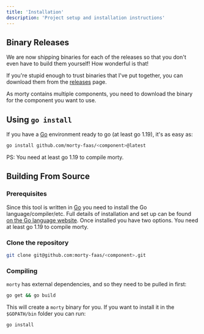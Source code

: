 ```yaml
---
title: 'Installation'
description: 'Project setup and installation instructions'
---
```


## Binary Releases

We are now shipping binaries for each of the releases so that you don't even have to build them yourself! How wonderful is that!

If you're stupid enough to trust binaries that I've put together, you can download them from the [releases](https://github.com/morty-faas/cli/releases) page.

As morty contains multiple components, you need to download the binary for the component you want to use.

## Using `go install`

If you have a [Go](https://golang.org/) environment ready to go (at least go 1.19), it's as easy as:

```bash
go install github.com/morty-faas/<component>@latest
```

PS: You need at least go 1.19 to compile morty.

## Building From Source

### Prerequisites

Since this tool is written in [Go](https://golang.org/) you need to install the Go language/compiler/etc. Full details of installation and set up can be found [on the Go language website](https://golang.org/doc/install). Once installed you have two options. You need at least go 1.19 to compile morty.

### Clone the repository

```bash
git clone git@github.com:morty-faas/<component>.git
```

### Compiling

`morty` has external dependencies, and so they need to be pulled in first:

```bash
go get && go build
```

This will create a `morty` binary for you. If you want to install it in the `$GOPATH/bin` folder you can run:

```bash
go install
```
